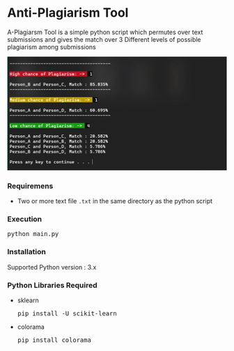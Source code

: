 <h1>Anti-Plagiarism Tool</h1>
<p>A-Plagiarsm Tool is a simple python script which permutes over text submissions and gives the match over 3 Different levels of possible plagiarism among submissions</p>

<p><img src="sample_output.jpg"></p>

### Requiremens
- Two or more text file ```.txt``` in the same directory as the python script

### Execution
<pre>python main.py</pre>

### Installation
Supported Python version : 3.x

### Python Libraries Required
- sklearn <pre>pip install -U scikit-learn</pre>
- colorama <pre>pip install colorama</pre>
